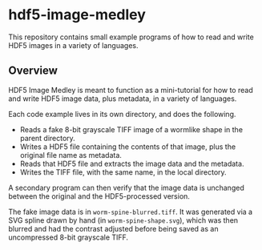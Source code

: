 # hdf5-image-medley

This repository contains small example programs of how to read and write HDF5 images in a variety of languages.

## Overview

HDF5 Image Medley is meant to function as a mini-tutorial for how to read and 
write HDF5 image data, plus metadata, in a variety of languages.

Each code example lives in its own directory, and does the following.

  - Reads a fake 8-bit grayscale TIFF image of a wormlike shape in the parent directory.
  - Writes a HDF5 file containing the contents of that image, plus the original file name as metadata.
  - Reads that HDF5 file and extracts the image data and the metadata.
  - Writes the TIFF file, with the same name, in the local directory.

A secondary program can then verify that the image data is unchanged between the 
original and the HDF5-processed version.

The fake image data is in `worm-spine-blurred.tiff`.  It was generated via a
SVG spline drawn by hand (in `worm-spine-shape.svg`), which was then blurred and 
had the contrast adjusted before being saved as an uncompressed 8-bit grayscale 
TIFF.
